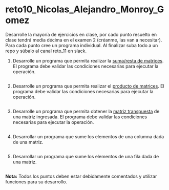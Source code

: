 # reto10_Nicolas_Alejandro_Monroy_Gomez

Desarrolle la mayoría de ejercicios en clase, por cado punto resuelto en clase tendrá media décima en el examen 2 (créanme, las van a necesitar). Para cada punto cree un programa individual. Al finalizar suba todo a un repo y súbalo al canal reto_11 en slack.

1. Desarrolle un programa que permita realizar la [suma/resta de matrices](https://es.wikipedia.org/wiki/Adici%C3%B3n_matricial). El programa debe validar las condiciones necesarias para ejecutar la operación.

```python

```

2. Desarrolle un programa que permita realizar el [producto de matrices](https://es.wikipedia.org/wiki/Multiplicaci%C3%B3n_de_matrices). El programa debe validar las condiciones necesarias para ejecutar la operación.

```python

```

3. Desarrolle un programa que permita obtener la  [matriz transpuesta](https://es.wikipedia.org/wiki/Matriz_transpuesta) de una matriz ingresada. El programa debe validar las condiciones necesarias para ejecutar la operación.

```python

```

4. Desarrollar un programa que sume los elementos de una columna dada de una matriz.

```python

```

5. Desarrollar un programa que sume los elementos de una fila dada de una matriz.

```python

```

**Nota:** Todos los puntos deben estar debidamente comentados y utilizar funciones para su desarrollo.
